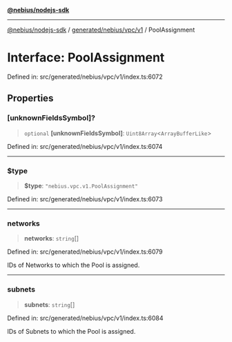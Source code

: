 [**@nebius/nodejs-sdk**](../../../../../README.md)

---

[@nebius/nodejs-sdk](../../../../../README.md) / [generated/nebius/vpc/v1](../README.md) / PoolAssignment

# Interface: PoolAssignment

Defined in: src/generated/nebius/vpc/v1/index.ts:6072

## Properties

### \[unknownFieldsSymbol\]?

> `optional` **\[unknownFieldsSymbol\]**: `Uint8Array`\<`ArrayBufferLike`\>

Defined in: src/generated/nebius/vpc/v1/index.ts:6074

---

### $type

> **$type**: `"nebius.vpc.v1.PoolAssignment"`

Defined in: src/generated/nebius/vpc/v1/index.ts:6073

---

### networks

> **networks**: `string`[]

Defined in: src/generated/nebius/vpc/v1/index.ts:6079

IDs of Networks to which the Pool is assigned.

---

### subnets

> **subnets**: `string`[]

Defined in: src/generated/nebius/vpc/v1/index.ts:6084

IDs of Subnets to which the Pool is assigned.
